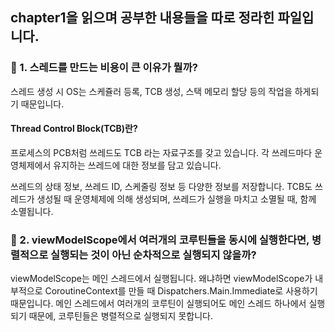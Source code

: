 ## chapter1을 읽으며 공부한 내용들을 따로 정라힌 파일입니다.

### 🧐 1. 스레드를 만드는 비용이 큰 이유가 뭘까?

스레드 생성 시 OS는 스케쥴러 등록, TCB 생성, 스택 메모리 할당 등의 작업을 하게되기 때문입니다.

#### Thread Control Block(TCB)란?
프로세스의 PCB처럼 쓰레드도 TCB 라는 자료구조를 갖고 있습니다. 각 쓰레드마다 운영체제에서 유지하는 쓰레드에 대한 정보를 담고 있습니다.

쓰레드의 상태 정보, 쓰레드 ID, 스케줄링 정보 등 다양한 정보를 저장합니다. 
TCB도 쓰레드가 생성될 때 운영체제에 의해 생성되며, 쓰레드가 실행을 마치고 소멸될 때, 함께 소멸됩니다.

### 🧐 2. viewModelScope에서 여러개의 코루틴들을 동시에 실행한다면, 병렬적으로 실행되는 것이 아닌 순차적으로 실행되지 않을까?

viewModelScope는 메인 스레드에서 실행됩니다. 왜냐하면 viewModelScope가 내부적으로 CoroutineContext를 만들 때 Dispatchers.Main.Immediate로 사용하기 때문입니다.
메인 스레드에서 여러개의 코루틴이 실행되어도 메인 스레드 하나에서 실행되기 때문에, 코루틴들은 병렬적으로 실행되지 못합니다.
